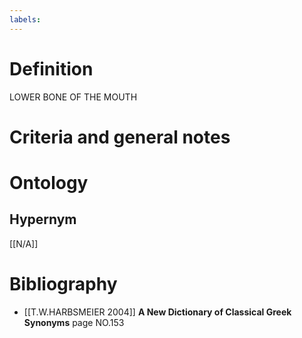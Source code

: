 ```yaml
---
labels: 
---
```


# Definition
LOWER BONE OF THE MOUTH
# Criteria and general notes
# Ontology

## Hypernym
[[N/A]]
# Bibliography
- [[T.W.HARBSMEIER 2004]]
**A New Dictionary of Classical Greek Synonyms** page NO.153
